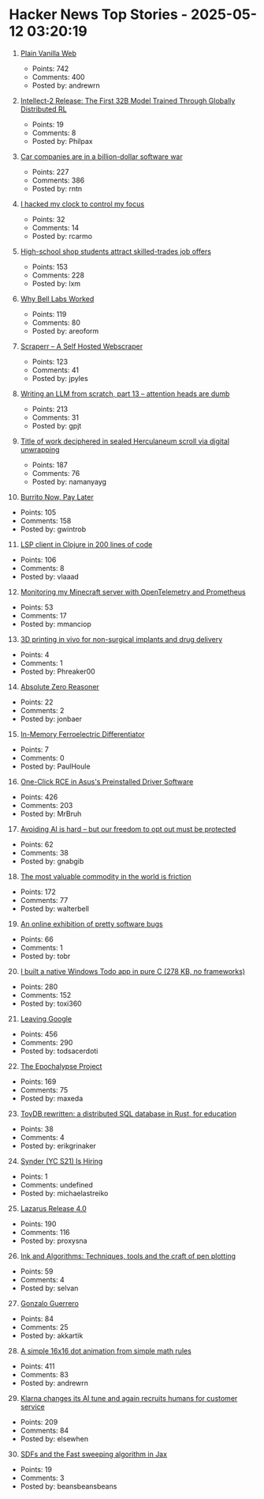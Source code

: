# Hacker News Top Stories - 2025-05-12 03:20:19

1. [Plain Vanilla Web](https://plainvanillaweb.com/index.html)
   - Points: 742
   - Comments: 400
   - Posted by: andrewrn

2. [Intellect-2 Release: The First 32B Model Trained Through Globally Distributed RL](https://www.primeintellect.ai/blog/intellect-2-release)
   - Points: 19
   - Comments: 8
   - Posted by: Philpax

3. [Car companies are in a billion-dollar software war](https://insideevs.com/features/759153/car-companies-software-companies/)
   - Points: 227
   - Comments: 386
   - Posted by: rntn

4. [I hacked my clock to control my focus](https://www.paepper.com/blog/posts/how-i-hacked-my-clock-to-control-my-focus.md/)
   - Points: 32
   - Comments: 14
   - Posted by: rcarmo

5. [High-school shop students attract skilled-trades job offers](https://www.wsj.com/lifestyle/careers/skilled-trades-high-school-recruitment-fd9f8257)
   - Points: 153
   - Comments: 228
   - Posted by: lxm

6. [Why Bell Labs Worked](https://1517.substack.com/p/why-bell-labs-worked)
   - Points: 119
   - Comments: 80
   - Posted by: areoform

7. [Scraperr – A Self Hosted Webscraper](https://github.com/jaypyles/Scraperr)
   - Points: 123
   - Comments: 41
   - Posted by: jpyles

8. [Writing an LLM from scratch, part 13 – attention heads are dumb](https://www.gilesthomas.com/2025/05/llm-from-scratch-13-taking-stock-part-1-attention-heads-are-dumb)
   - Points: 213
   - Comments: 31
   - Posted by: gpjt

9. [Title of work deciphered in sealed Herculaneum scroll via digital unwrapping](https://www.finebooksmagazine.com/fine-books-news/title-work-deciphered-sealed-herculaneum-scroll-digital-unwrapping)
   - Points: 187
   - Comments: 76
   - Posted by: namanyayg

10. [Burrito Now, Pay Later](https://enterprisevalue.substack.com/p/burrito-now-pay-later)
   - Points: 105
   - Comments: 158
   - Posted by: gwintrob

11. [LSP client in Clojure in 200 lines of code](https://vlaaad.github.io/lsp-client-in-200-lines-of-code)
   - Points: 106
   - Comments: 8
   - Posted by: vlaaad

12. [Monitoring my Minecraft server with OpenTelemetry and Prometheus](https://www.dash0.com/blog/monitoring-minecraft-with-opentelemetry)
   - Points: 53
   - Comments: 17
   - Posted by: mmanciop

13. [3D printing in vivo for non-surgical implants and drug delivery](https://www.science.org/doi/10.1126/science.adt0293)
   - Points: 4
   - Comments: 1
   - Posted by: Phreaker00

14. [Absolute Zero Reasoner](https://andrewzh112.github.io/absolute-zero-reasoner/)
   - Points: 22
   - Comments: 2
   - Posted by: jonbaer

15. [In-Memory Ferroelectric Differentiator](https://www.nature.com/articles/s41467-025-58359-4)
   - Points: 7
   - Comments: 0
   - Posted by: PaulHoule

16. [One-Click RCE in Asus's Preinstalled Driver Software](https://mrbruh.com/asusdriverhub/)
   - Points: 426
   - Comments: 203
   - Posted by: MrBruh

17. [Avoiding AI is hard – but our freedom to opt out must be protected](https://theconversation.com/avoiding-ai-is-hard-but-our-freedom-to-opt-out-must-be-protected-255873)
   - Points: 62
   - Comments: 38
   - Posted by: gnabgib

18. [The most valuable commodity in the world is friction](https://kyla.substack.com/p/the-most-valuable-commodity-in-the)
   - Points: 172
   - Comments: 77
   - Posted by: walterbell

19. [An online exhibition of pretty software bugs](https://glitchgallery.org/)
   - Points: 66
   - Comments: 1
   - Posted by: tobr

20. [I built a native Windows Todo app in pure C (278 KB, no frameworks)](https://github.com/Efeckc17/simple-todo-c)
   - Points: 280
   - Comments: 152
   - Posted by: toxi360

21. [Leaving Google](https://www.airs.com/blog/archives/670)
   - Points: 456
   - Comments: 290
   - Posted by: todsacerdoti

22. [The Epochalypse Project](https://epochalypse-project.org/)
   - Points: 169
   - Comments: 75
   - Posted by: maxeda

23. [ToyDB rewritten: a distributed SQL database in Rust, for education](https://github.com/erikgrinaker/toydb)
   - Points: 38
   - Comments: 4
   - Posted by: erikgrinaker

24. [Synder (YC S21) Is Hiring](https://www.ycombinator.com/companies/synder/jobs/2Wnbc1f-business-development-representative)
   - Points: 1
   - Comments: undefined
   - Posted by: michaelastreiko

25. [Lazarus Release 4.0](https://forum.lazarus.freepascal.org/index.php?topic=71050.0)
   - Points: 190
   - Comments: 116
   - Posted by: proxysna

26. [Ink and Algorithms: Techniques, tools and the craft of pen plotting](https://penplotter.art/)
   - Points: 59
   - Comments: 4
   - Posted by: selvan

27. [Gonzalo Guerrero](https://en.wikipedia.org/wiki/Gonzalo_Guerrero)
   - Points: 84
   - Comments: 25
   - Posted by: akkartik

28. [A simple 16x16 dot animation from simple math rules](https://tixy.land)
   - Points: 411
   - Comments: 83
   - Posted by: andrewrn

29. [Klarna changes its AI tune and again recruits humans for customer service](https://www.customerexperiencedive.com/news/klarna-reinvests-human-talent-customer-service-AI-chatbot/747586/)
   - Points: 209
   - Comments: 84
   - Posted by: elsewhen

30. [SDFs and the Fast sweeping algorithm in Jax](https://rohangautam.github.io/blog/fast_sweeping/fastsweeping/)
   - Points: 19
   - Comments: 3
   - Posted by: beansbeansbeans

